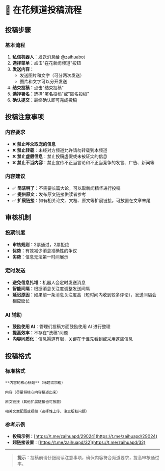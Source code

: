 # 📰 在花频道投稿流程

## 投稿步骤

### 基本流程
1. **私信机器人**：发送消息给 [@zaihuabot](https://t.me/zaihuabot)
2. **选择菜单**：点击"在花新闻频道"按钮
3. **发送内容**：
   - 发送图片和文字（可分两次发送）
   - 图片和文字可以分开发送
4. **结束投稿**：点击"结束投稿"
5. **选择署名**：选择"署名投稿"或"匿名投稿"
6. **确认提交**：最终确认即可完成投稿

## 投稿注意事项

### 内容要求
- ❌ **禁止哗众取宠的信息**
- ❌ **禁止转载**：未经对方频道允许请勿转载到本频道
- ❌ **禁止虚假信息**：禁止投稿虚假或未被证实的信息
- ❌ **禁止不当内容**：禁止宣传不正当言论和不正当竞争的发言、广告、新闻等

### 内容建议
- ✅ **简洁明了**：不需要长篇大论，可以取新闻精华进行投稿
- ✅ **提供原文**：发布原文链接供读者参考
- ✅ **扩展链接**：如有相关论文、文档、原文等扩展链接，可放置在文章末尾

## 审核机制

### 投票制度
- **审核规则**：2票通过，2票拒绝
- **优势**：有效减少消息准确性的争议
- **劣势**：信息无法第一时间展示

### 定时发送
- **避免信息扎堆**：机器人会定时发送消息
- **智能间隔**：根据消息关注度调整发送间隔
- **延迟原因**：如果前一条消息关注度高（短时间内收到较多评论），发送间隔会相应延长

### AI 辅助
- **鼓励使用 AI**：管理们投稿方面鼓励使用 AI 进行整理
- **提高效率**：不存在"洗稿"问题
- **内容同质化**：信息渠道有限，关键在于谁先看到或采用这些信息

## 投稿格式

### 标准格式
```
**内容的核心标题**（标题需加粗）

内容（尽量将核心内容描述出来）

原文链接（其他扩展链接也可放置）

相关文章配图或视频（选择性上传，注意版权问题）
```

### 参考示例
- **投稿示例**：[https://t.me/zaihuapd/29024](https://t.me/zaihuapd/29024)
- **超链接设置**：[https://t.me/zaihuapd/32](https://t.me/zaihuapd/32)

---

> **提示**：投稿前请仔细阅读注意事项，确保内容符合频道要求，提高审核通过率。